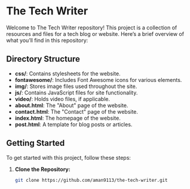 # The Tech Writer

Welcome to The Tech Writer repository! This project is a collection of resources and files for a tech blog or website. Here’s a brief overview of what you’ll find in this repository:

## Directory Structure

- **css/**: Contains stylesheets for the website.
- **fontawesome/**: Includes Font Awesome icons for various elements.
- **img/**: Stores image files used throughout the site.
- **js/**: Contains JavaScript files for site functionality.
- **video/**: Holds video files, if applicable.
- **about.html**: The "About" page of the website.
- **contact.html**: The "Contact" page of the website.
- **index.html**: The homepage of the website.
- **post.html**: A template for blog posts or articles.

## Getting Started

To get started with this project, follow these steps:

1. **Clone the Repository:**
   ```bash
   git clone https://github.com/aman9113/the-tech-writer.git
